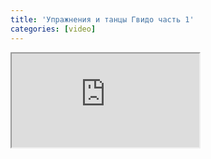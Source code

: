 ```yaml
---
title: 'Упражнения и танцы Гвидо часть 1'
categories: [video]
---
```

<iframe src="http://www.youtube.com/embed/MpQ6OhQn7lc" class="youtube"></iframe>
